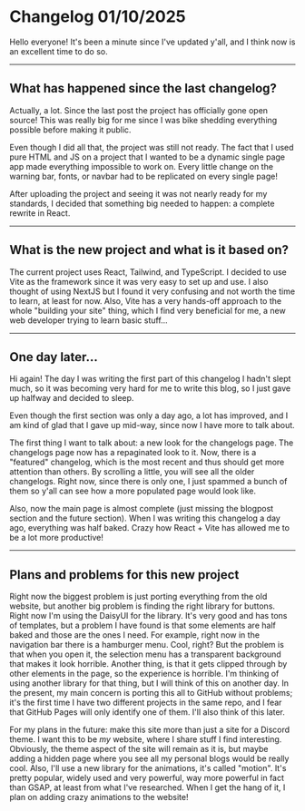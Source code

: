 # **Changelog 01/10/2025**

Hello everyone! It's been a minute since I've updated y'all, and I think now is an excellent time to do so.

---

## What has happened since the last changelog?

Actually, a lot. Since the last post the project has officially gone open source! This was really big for me since I was bike shedding everything possible before making it public.

Even though I did all that, the project was still not ready. The fact that I used pure HTML and JS on a project that I wanted to be a dynamic single page app made everything impossible to work on. Every little change on the warning bar, fonts, or navbar had to be replicated on every single page!

After uploading the project and seeing it was not nearly ready for my standards, I decided that something big needed to happen: a complete rewrite in React.

---

## What is the new project and what is it based on?

The current project uses React, Tailwind, and TypeScript. I decided to use Vite as the framework since it was very easy to set up and use. I also thought of using NextJS but I found it very confusing and not worth the time to learn, at least for now. Also, Vite has a very hands-off approach to the whole "building your site" thing, which I find very beneficial for me, a new web developer trying to learn basic stuff...

---

## One day later...

Hi again! The day I was writing the first part of this changelog I hadn't slept much, so it was becoming very hard for me to write this blog, so I just gave up halfway and decided to sleep.

Even though the first section was only a day ago, a lot has improved, and I am kind of glad that I gave up mid-way, since now I have more to talk about.

The first thing I want to talk about: a new look for the changelogs page. The changelogs page now has a repaginated look to it. Now, there is a "featured" changelog, which is the most recent and thus should get more attention than others. By scrolling a little, you will see all the older changelogs. Right now, since there is only one, I just spammed a bunch of them so y'all can see how a more populated page would look like.

Also, now the main page is almost complete (just missing the blogpost section and the future section). When I was writing this changelog a day ago, everything was half baked. Crazy how React + Vite has allowed me to be a lot more productive!

---

## Plans and problems for this new project

Right now the biggest problem is just porting everything from the old website, but another big problem is finding the right library for buttons. Right now I'm using the DaisyUI for the library. It's very good and has tons of templates, but a problem I have found is that some elements are half baked and those are the ones I need. For example, right now in the navigation bar there is a hamburger menu. Cool, right? But the problem is that when you open it, the selection menu has a transparent background that makes it look horrible. Another thing, is that it gets clipped through by other elements in the page, so the experience is horrible. I'm thinking of using another library for that thing, but I will think of this on another day. In the present, my main concern is porting this all to GitHub without problems; it's the first time I have two different projects in the same repo, and I fear that GitHub Pages will only identify one of them. I'll also think of this later.

For my plans in the future: make this site more than just a site for a Discord theme. I want this to be *my* website, where I share stuff I find interesting. Obviously, the theme aspect of the site will remain as it is, but maybe adding a hidden page where you see all my personal blogs would be really cool. Also, I'll use a new library for the animations, it's called "motion". It's pretty popular, widely used and very powerful, way more powerful in fact than GSAP, at least from what I've researched. When I get the hang of it, I plan on adding crazy animations to the website!